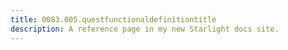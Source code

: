```yaml
---
title: 0083.005.questfunctionaldefinitiontitle
description: A reference page in my new Starlight docs site.
---
```

